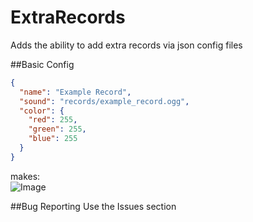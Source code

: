# ExtraRecords
Adds the ability to add extra records via json config files

##Basic Config
```json
{
  "name": "Example Record",
  "sound": "records/example_record.ogg",
  "color": {
    "red": 255,
    "green": 255,
    "blue": 255
  }
}
```
makes:  
![Image](https://i.imgur.com/LBQnmPt.png)

##Bug Reporting
Use the Issues section
